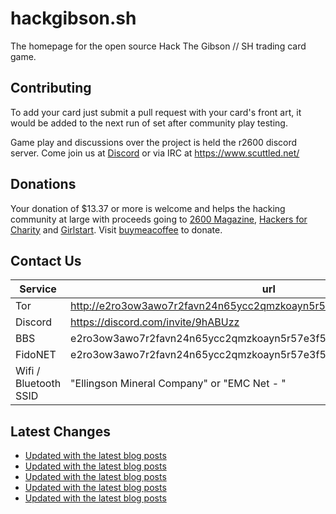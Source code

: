 # hackgibson.sh
The homepage for the open source Hack The Gibson // SH trading card game.


## Contributing

To add your card just submit a pull request with your card's front art, it would be added to the next run of set after community play testing.

Game play and discussions over the project is held the r2600 discord server. Come join us at [Discord](https://discord.com/invite/9hABUzz) or via IRC at https://www.scuttled.net/


## Donations

Your donation of $13.37 or more is welcome and helps the hacking community at large with proceeds going to [2600 Magazine](https://2600.com/), [Hackers for Charity](https://hackersforcharity.org) and [Girlstart](https://girlstart.org).  Visit [buymeacoffee](https://www.buymeacoffee.com/hackgibson.sh) to donate.


## Contact Us

Service | url
-|-
Tor | http://e2ro3ow3awo7r2favn24n65ycc2qmzkoayn5r57e3f56nvjwdcgg32ad.onion
Discord | https://discord.com/invite/9hABUzz
BBS | e2ro3ow3awo7r2favn24n65ycc2qmzkoayn5r57e3f56nvjwdcgg32ad.onion:23
FidoNET | e2ro3ow3awo7r2favn24n65ycc2qmzkoayn5r57e3f56nvjwdcgg32ad.onion:24554
Wifi / Bluetooth SSID | "Ellingson Mineral Company" or "EMC Net - <fidonet address>"

## Latest Changes
<!-- BLOG-POST-LIST:START -->
- [Updated with the latest blog posts](https://github.com/DFW2600/hackgibson.sh/commit/652f6aeb42571d03bd4cdb12185056d6e98f9c4b)
- [Updated with the latest blog posts](https://github.com/DFW2600/hackgibson.sh/commit/03938409ce52db8f1568bc34b88bed3d02b238c8)
- [Updated with the latest blog posts](https://github.com/DFW2600/hackgibson.sh/commit/a29c21f2c3963e418fae3c5cf2b46b5c48e77930)
- [Updated with the latest blog posts](https://github.com/DFW2600/hackgibson.sh/commit/474759d5ea289e7a5abc966f32c91f312d5b35b7)
- [Updated with the latest blog posts](https://github.com/DFW2600/hackgibson.sh/commit/8963bc4bfbd41901ad33af2e239c029f95209053)
<!-- BLOG-POST-LIST:END -->
